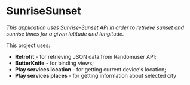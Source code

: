 # SunriseSunset

<i>This application uses Sunrise-Sunset API in order to retrieve sunset and sunrise times for a given latitude and longitude.</i>

This project uses:

- <b>Retrofit</b> - for retrieving JSON data from Randomuser API;
- <b>ButterKnife</b> - for binding views;
- <b>Play services location</b> - for getting current device's location;
- <b>Play services places</b> - for getting information about selected city
